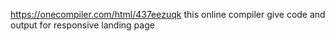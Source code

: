 https://onecompiler.com/html/437eezuqk    this online compiler give code and output for responsive landing page  